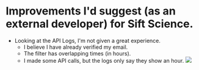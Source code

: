 # Improvements I'd suggest (as an external developer) for Sift Science.

- Looking at the API Logs, I'm not given a great experience.
  - I believe I have already verified my email.
  - The filter has overlapping times (in hours).
  - I made some API calls, but the logs only say they show an hour.
![](https://cloud.githubusercontent.com/assets/744973/19218806/3fdabd86-8db8-11e6-8dc5-4e2801092be2.png)
